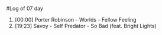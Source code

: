 #Log of 07 day

1. [00:00] Porter Robinson - Worlds - Fellow Feeling
1. [19:23] Savoy - Self Predator - So Bad (feat. Bright Lights)
